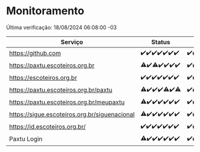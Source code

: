 # Monitoramento

Última verificação: 18/08/2024 06:08:00 -03

|Serviço|Status|Últimas 24h|
|---|---|---|
|https://github.com|<span title="2024-08-11: OK=23">✔️</span><span title="2024-08-12: OK=23">✔️</span><span title="2024-08-13: OK=23">✔️</span><span title="2024-08-14: OK=23">✔️</span><span title="2024-08-15: OK=24">✔️</span><span title="2024-08-16: OK=24">✔️</span><span title="2024-08-17: OK=10">✔️</span>|<span title="17/08/2024 07:07:00 -03 : 200">✔️</span><span title="17/08/2024 08:04:00 -03 : 200">✔️</span><span title="17/08/2024 09:11:00 -03 : 200">✔️</span><span title="17/08/2024 10:07:00 -03 : 200">✔️</span><span title="17/08/2024 11:07:00 -03 : 200">✔️</span><span title="17/08/2024 12:06:00 -03 : 200">✔️</span><span title="17/08/2024 13:08:00 -03 : 200">✔️</span><span title="17/08/2024 14:04:00 -03 : 200">✔️</span><span title="17/08/2024 15:08:00 -03 : 200">✔️</span><span title="17/08/2024 16:06:00 -03 : 200">✔️</span><span title="17/08/2024 17:08:00 -03 : 200">✔️</span><span title="17/08/2024 18:05:00 -03 : 200">✔️</span><span title="17/08/2024 19:06:00 -03 : 200">✔️</span><span title="17/08/2024 20:06:00 -03 : 200">✔️</span><span title="17/08/2024 21:38:00 -03 : 200">✔️</span><span title="17/08/2024 23:02:00 -03 : 200">✔️</span><span title="18/08/2024 00:07:00 -03 : 200">✔️</span><span title="18/08/2024 01:09:00 -03 : 200">✔️</span><span title="18/08/2024 02:07:00 -03 : 200">✔️</span><span title="18/08/2024 03:09:00 -03 : 200">✔️</span><span title="18/08/2024 04:06:00 -03 : 200">✔️</span><span title="18/08/2024 05:09:00 -03 : 200">✔️</span><span title="18/08/2024 06:08:00 -03 : 200">✔️</span>|
|https://paxtu.escoteiros.org.br|<span title="2024-08-11: OK=22, Falhas=1">⚠️</span><span title="2024-08-12: OK=23">✔️</span><span title="2024-08-13: OK=22, Falhas=1">⚠️</span><span title="2024-08-14: OK=23">✔️</span><span title="2024-08-15: OK=24">✔️</span><span title="2024-08-16: OK=24">✔️</span><span title="2024-08-17: OK=10">✔️</span>|<span title="17/08/2024 07:07:00 -03 : 200">✔️</span><span title="17/08/2024 08:04:00 -03 : 200">✔️</span><span title="17/08/2024 09:11:00 -03 : 200">✔️</span><span title="17/08/2024 10:07:00 -03 : 200">✔️</span><span title="17/08/2024 11:07:00 -03 : 200">✔️</span><span title="17/08/2024 12:06:00 -03 : 200">✔️</span><span title="17/08/2024 13:08:00 -03 : 200">✔️</span><span title="17/08/2024 14:04:00 -03 : 200">✔️</span><span title="17/08/2024 15:08:00 -03 : 200">✔️</span><span title="17/08/2024 16:06:00 -03 : 200">✔️</span><span title="17/08/2024 17:08:00 -03 : 200">✔️</span><span title="17/08/2024 18:05:00 -03 : 200">✔️</span><span title="17/08/2024 19:06:00 -03 : 200">✔️</span><span title="17/08/2024 20:06:00 -03 : 200">✔️</span><span title="17/08/2024 21:38:00 -03 : 200">✔️</span><span title="17/08/2024 23:02:00 -03 : 200">✔️</span><span title="18/08/2024 00:07:00 -03 : 200">✔️</span><span title="18/08/2024 01:09:00 -03 : 200">✔️</span><span title="18/08/2024 02:07:00 -03 : 200">✔️</span><span title="18/08/2024 03:09:00 -03 : 200">✔️</span><span title="18/08/2024 04:06:00 -03 : 200">✔️</span><span title="18/08/2024 05:09:00 -03 : 200">✔️</span><span title="18/08/2024 06:08:00 -03 : 200">✔️</span>|
|https://escoteiros.org.br|<span title="2024-08-11: OK=23">✔️</span><span title="2024-08-12: OK=23">✔️</span><span title="2024-08-13: OK=23">✔️</span><span title="2024-08-14: OK=23">✔️</span><span title="2024-08-15: OK=24">✔️</span><span title="2024-08-16: OK=24">✔️</span><span title="2024-08-17: OK=10">✔️</span>|<span title="17/08/2024 07:07:00 -03 : 200">✔️</span><span title="17/08/2024 08:04:00 -03 : 200">✔️</span><span title="17/08/2024 09:11:00 -03 : 200">✔️</span><span title="17/08/2024 10:07:00 -03 : 200">✔️</span><span title="17/08/2024 11:07:00 -03 : 200">✔️</span><span title="17/08/2024 12:06:00 -03 : 200">✔️</span><span title="17/08/2024 13:08:00 -03 : 200">✔️</span><span title="17/08/2024 14:04:00 -03 : 200">✔️</span><span title="17/08/2024 15:08:00 -03 : 200">✔️</span><span title="17/08/2024 16:06:00 -03 : 200">✔️</span><span title="17/08/2024 17:08:00 -03 : 200">✔️</span><span title="17/08/2024 18:05:00 -03 : 200">✔️</span><span title="17/08/2024 19:06:00 -03 : 200">✔️</span><span title="17/08/2024 20:06:00 -03 : 200">✔️</span><span title="17/08/2024 21:38:00 -03 : 200">✔️</span><span title="17/08/2024 23:02:00 -03 : 200">✔️</span><span title="18/08/2024 00:07:00 -03 : 200">✔️</span><span title="18/08/2024 01:09:00 -03 : 200">✔️</span><span title="18/08/2024 02:07:00 -03 : 200">✔️</span><span title="18/08/2024 03:09:00 -03 : 200">✔️</span><span title="18/08/2024 04:06:00 -03 : 200">✔️</span><span title="18/08/2024 05:09:00 -03 : 200">✔️</span><span title="18/08/2024 06:08:00 -03 : 200">✔️</span>|
|https://paxtu.escoteiros.org.br/paxtu|<span title="2024-08-11: OK=22, Falhas=1">⚠️</span><span title="2024-08-12: OK=23">✔️</span><span title="2024-08-13: OK=23">✔️</span><span title="2024-08-14: OK=23">✔️</span><span title="2024-08-15: OK=23, Falhas=1">⚠️</span><span title="2024-08-16: OK=24">✔️</span><span title="2024-08-17: OK=9, Falhas=1">⚠️</span>|<span title="17/08/2024 07:07:00 -03 : 200">✔️</span><span title="17/08/2024 08:04:00 -03 : 200">✔️</span><span title="17/08/2024 09:11:00 -03 : 200">✔️</span><span title="17/08/2024 10:07:00 -03 : 200">✔️</span><span title="17/08/2024 11:07:00 -03 : 200">✔️</span><span title="17/08/2024 12:06:00 -03 : 200">✔️</span><span title="17/08/2024 13:08:00 -03 : 200">✔️</span><span title="17/08/2024 14:04:00 -03 : 200">✔️</span><span title="17/08/2024 15:08:00 -03 : 200">✔️</span><span title="17/08/2024 16:06:00 -03 : 200">✔️</span><span title="17/08/2024 17:08:00 -03 : 200">✔️</span><span title="17/08/2024 18:05:00 -03 : 200">✔️</span><span title="17/08/2024 19:06:00 -03 : 200">✔️</span><span title="17/08/2024 20:06:00 -03 : 200">✔️</span><span title="17/08/2024 21:38:00 -03 : 200">✔️</span><span title="17/08/2024 23:02:00 -03 : 200">✔️</span><span title="18/08/2024 00:07:00 -03 : 200">✔️</span><span title="18/08/2024 01:09:00 -03 : 200">✔️</span><span title="18/08/2024 02:07:00 -03 : 200">✔️</span><span title="18/08/2024 03:09:00 -03 : 200">✔️</span><span title="18/08/2024 04:06:00 -03 : 200">✔️</span><span title="18/08/2024 05:09:00 -03 : 200">✔️</span><span title="18/08/2024 06:08:00 -03 : 200">✔️</span>|
|https://paxtu.escoteiros.org.br/meupaxtu|<span title="2024-08-11: OK=22, Falhas=1">⚠️</span><span title="2024-08-12: OK=23">✔️</span><span title="2024-08-13: OK=23">✔️</span><span title="2024-08-14: OK=23">✔️</span><span title="2024-08-15: OK=24">✔️</span><span title="2024-08-16: OK=24">✔️</span><span title="2024-08-17: OK=10">✔️</span>|<span title="17/08/2024 07:07:00 -03 : 200">✔️</span><span title="17/08/2024 08:04:00 -03 : 200">✔️</span><span title="17/08/2024 09:11:00 -03 : 200">✔️</span><span title="17/08/2024 10:08:00 -03 : 200">✔️</span><span title="17/08/2024 11:07:00 -03 : 200">✔️</span><span title="17/08/2024 12:06:00 -03 : 200">✔️</span><span title="17/08/2024 13:08:00 -03 : 200">✔️</span><span title="17/08/2024 14:04:00 -03 : 200">✔️</span><span title="17/08/2024 15:08:00 -03 : 200">✔️</span><span title="17/08/2024 16:06:00 -03 : 200">✔️</span><span title="17/08/2024 17:08:00 -03 : 200">✔️</span><span title="17/08/2024 18:05:00 -03 : 200">✔️</span><span title="17/08/2024 19:06:00 -03 : 200">✔️</span><span title="17/08/2024 20:06:00 -03 : 200">✔️</span><span title="17/08/2024 21:38:00 -03 : 200">✔️</span><span title="17/08/2024 23:02:00 -03 : 200">✔️</span><span title="18/08/2024 00:07:00 -03 : 200">✔️</span><span title="18/08/2024 01:09:00 -03 : 200">✔️</span><span title="18/08/2024 02:07:00 -03 : 200">✔️</span><span title="18/08/2024 03:09:00 -03 : 200">✔️</span><span title="18/08/2024 04:06:00 -03 : 200">✔️</span><span title="18/08/2024 05:09:00 -03 : 200">✔️</span><span title="18/08/2024 06:08:00 -03 : 200">✔️</span>|
|https://sigue.escoteiros.org.br/siguenacional|<span title="2024-08-11: OK=22, Falhas=1">⚠️</span><span title="2024-08-12: OK=23">✔️</span><span title="2024-08-13: OK=23">✔️</span><span title="2024-08-14: OK=23">✔️</span><span title="2024-08-15: OK=24">✔️</span><span title="2024-08-16: OK=24">✔️</span><span title="2024-08-17: OK=10">✔️</span>|<span title="17/08/2024 07:07:00 -03 : 200">✔️</span><span title="17/08/2024 08:04:00 -03 : 200">✔️</span><span title="17/08/2024 09:11:00 -03 : 200">✔️</span><span title="17/08/2024 10:08:00 -03 : 200">✔️</span><span title="17/08/2024 11:07:00 -03 : 200">✔️</span><span title="17/08/2024 12:06:00 -03 : 200">✔️</span><span title="17/08/2024 13:08:00 -03 : 200">✔️</span><span title="17/08/2024 14:04:00 -03 : 200">✔️</span><span title="17/08/2024 15:08:00 -03 : 200">✔️</span><span title="17/08/2024 16:06:00 -03 : 200">✔️</span><span title="17/08/2024 17:08:00 -03 : 200">✔️</span><span title="17/08/2024 18:05:00 -03 : 200">✔️</span><span title="17/08/2024 19:06:00 -03 : 200">✔️</span><span title="17/08/2024 20:06:00 -03 : 200">✔️</span><span title="17/08/2024 21:38:00 -03 : 200">✔️</span><span title="17/08/2024 23:02:00 -03 : 200">✔️</span><span title="18/08/2024 00:07:00 -03 : 200">✔️</span><span title="18/08/2024 01:09:00 -03 : 200">✔️</span><span title="18/08/2024 02:07:00 -03 : 200">✔️</span><span title="18/08/2024 03:09:00 -03 : 200">✔️</span><span title="18/08/2024 04:06:00 -03 : 200">✔️</span><span title="18/08/2024 05:09:00 -03 : 200">✔️</span><span title="18/08/2024 06:08:00 -03 : 200">✔️</span>|
|https://id.escoteiros.org.br/|<span title="2024-08-11: OK=23">✔️</span><span title="2024-08-12: OK=23">✔️</span><span title="2024-08-13: OK=23">✔️</span><span title="2024-08-14: OK=23">✔️</span><span title="2024-08-15: OK=24">✔️</span><span title="2024-08-16: OK=24">✔️</span><span title="2024-08-17: OK=10">✔️</span>|<span title="17/08/2024 07:07:00 -03 : 200">✔️</span><span title="17/08/2024 08:04:00 -03 : 200">✔️</span><span title="17/08/2024 09:11:00 -03 : 200">✔️</span><span title="17/08/2024 10:08:00 -03 : 200">✔️</span><span title="17/08/2024 11:07:00 -03 : 200">✔️</span><span title="17/08/2024 12:06:00 -03 : 200">✔️</span><span title="17/08/2024 13:08:00 -03 : 200">✔️</span><span title="17/08/2024 14:04:00 -03 : 200">✔️</span><span title="17/08/2024 15:08:00 -03 : 200">✔️</span><span title="17/08/2024 16:06:00 -03 : 200">✔️</span><span title="17/08/2024 17:08:00 -03 : 200">✔️</span><span title="17/08/2024 18:05:00 -03 : 200">✔️</span><span title="17/08/2024 19:06:00 -03 : 200">✔️</span><span title="17/08/2024 20:06:00 -03 : 200">✔️</span><span title="17/08/2024 21:38:00 -03 : 200">✔️</span><span title="17/08/2024 23:02:00 -03 : 200">✔️</span><span title="18/08/2024 00:07:00 -03 : 200">✔️</span><span title="18/08/2024 01:09:00 -03 : 200">✔️</span><span title="18/08/2024 02:07:00 -03 : 200">✔️</span><span title="18/08/2024 03:09:00 -03 : 200">✔️</span><span title="18/08/2024 04:06:00 -03 : 200">✔️</span><span title="18/08/2024 05:09:00 -03 : 200">✔️</span><span title="18/08/2024 06:08:00 -03 : 200">✔️</span>|
|Paxtu Login|<span title="2024-08-11: OK=22, Falhas=1">⚠️</span><span title="2024-08-12: OK=23">✔️</span><span title="2024-08-13: OK=23">✔️</span><span title="2024-08-14: OK=23">✔️</span><span title="2024-08-15: OK=24">✔️</span><span title="2024-08-16: OK=24">✔️</span><span title="2024-08-17: OK=10">✔️</span>|<span title="17/08/2024 07:07:00 -03 : 200">✔️</span><span title="17/08/2024 08:04:00 -03 : 200">✔️</span><span title="17/08/2024 09:11:00 -03 : 200">✔️</span><span title="17/08/2024 10:08:00 -03 : 200">✔️</span><span title="17/08/2024 11:07:00 -03 : 200">✔️</span><span title="17/08/2024 12:06:00 -03 : 200">✔️</span><span title="17/08/2024 13:08:00 -03 : 200">✔️</span><span title="17/08/2024 14:04:00 -03 : 200">✔️</span><span title="17/08/2024 15:08:00 -03 : 200">✔️</span><span title="17/08/2024 16:06:00 -03 : 200">✔️</span><span title="17/08/2024 17:08:00 -03 : 200">✔️</span><span title="17/08/2024 18:05:00 -03 : 200">✔️</span><span title="17/08/2024 19:06:00 -03 : 200">✔️</span><span title="17/08/2024 20:06:00 -03 : 200">✔️</span><span title="17/08/2024 21:38:00 -03 : 200">✔️</span><span title="17/08/2024 23:02:00 -03 : 200">✔️</span><span title="18/08/2024 00:07:00 -03 : 200">✔️</span><span title="18/08/2024 01:09:00 -03 : 200">✔️</span><span title="18/08/2024 02:07:00 -03 : 200">✔️</span><span title="18/08/2024 03:09:00 -03 : 200">✔️</span><span title="18/08/2024 04:06:00 -03 : 200">✔️</span><span title="18/08/2024 05:09:00 -03 : 200">✔️</span><span title="18/08/2024 06:08:00 -03 : 200">✔️</span>|
